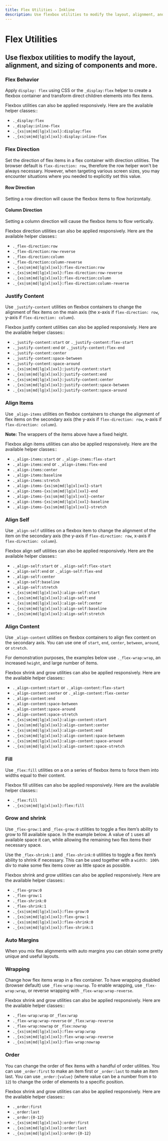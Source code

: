 ```yaml
---
title: Flex Utilities - Inkline
description: Use flexbox utilities to modify the layout, alignment, and sizing of components and more. 
---
```


<script setup>
import {
    FlexAlignContentExample,
    FlexAlignItemsExample,
    FlexAlignSelfExample,
    FlexDirectionColumnExample,
    FlexDirectionRowExample,
    FlexFillExample,
    FlexGrowExample,
    FlexShrinkExample,
    FlexWrapExample,
    FlexExample,
    FlexInlineFlexExample,
    FlexJustifyContentExample,
    FlexMarginAutoExample,
    FlexOrderExample
} from '@inkline/inkline/stories/utilities/flex/index.mjs';
import { default as FlexAlignContentExampleHTML } from '@inkline/inkline/stories/utilities/flex/align-content.html?raw';
import { default as FlexAlignItemsExampleHTML } from '@inkline/inkline/stories/utilities/flex/align-items.html?raw';
import { default as FlexAlignSelfExampleHTML } from '@inkline/inkline/stories/utilities/flex/align-self.html?raw';
import { default as FlexDirectionColumnExampleHTML } from '@inkline/inkline/stories/utilities/flex/flex-direction-column.html?raw';
import { default as FlexDirectionRowExampleHTML } from '@inkline/inkline/stories/utilities/flex/flex-direction-row.html?raw';
import { default as FlexFillExampleHTML } from '@inkline/inkline/stories/utilities/flex/flex-fill.html?raw';
import { default as FlexGrowExampleHTML } from '@inkline/inkline/stories/utilities/flex/flex-grow.html?raw';
import { default as FlexShrinkExampleHTML } from '@inkline/inkline/stories/utilities/flex/flex-shrink.html?raw';
import { default as FlexWrapExampleHTML } from '@inkline/inkline/stories/utilities/flex/flex-wrap.html?raw';
import { default as FlexExampleHTML } from '@inkline/inkline/stories/utilities/flex/flex.html?raw';
import { default as FlexInlineFlexExampleHTML } from '@inkline/inkline/stories/utilities/flex/inline-flex.html?raw';
import { default as FlexJustifyContentExampleHTML } from '@inkline/inkline/stories/utilities/flex/justify-content.html?raw';
import { default as FlexMarginAutoExampleHTML } from '@inkline/inkline/stories/utilities/flex/margin-auto.html?raw';
import { default as FlexOrderExampleHTML } from '@inkline/inkline/stories/utilities/flex/order.html?raw';
</script>

# Flex Utilities

## Use flexbox utilities to modify the layout, alignment, and sizing of components and more. 

### Flex Behavior
Apply `display: flex` using CSS or the `_display:flex` helper to create a flexbox container and transform direct children elements into flex items. 

<example type="flex" :component="FlexExample" :html="FlexExampleHTML"></example>

<example type="flex" :component="FlexInlineFlexExample" :html="FlexInlineFlexExampleHTML"></example>

Flexbox utilities can also be applied responsively. Here are the available helper classes::

- `._display:flex`
- `._display:inline-flex`
- `._{xs|sm|md|lg|xl|xxl}:display:flex`
- `._{xs|sm|md|lg|xl|xxl}:display:inline-flex`

### Flex Direction
Set the direction of flex items in a flex container with direction utilities. The browser default is `flex-direction: row`, therefore the row helper won't be always necessary. However, when targeting various screen sizes, you may encounter situations where you needed to explicitly set this value.

#### Row Direction
Setting a row direction will cause the flexbox items to flow horizontally.

<example type="flex" :component="FlexDirectionRowExample" :html="FlexDirectionRowExampleHTML"></example>

#### Column Direction
Setting a column direction will cause the flexbox items to flow vertically.

<example type="flex" :component="FlexDirectionColumnExample" :html="FlexDirectionColumnExampleHTML"></example>

Flexbox direction utilities can also be applied responsively. Here are the available helper classes::

- `._flex-direction:row`
- `._flex-direction:row-reverse`
- `._flex-direction:column`
- `._flex-direction:column-reverse`
- `._{xs|sm|md|lg|xl|xxl}:flex-direction:row`
- `._{xs|sm|md|lg|xl|xxl}:flex-direction:row-reverse`
- `._{xs|sm|md|lg|xl|xxl}:flex-direction:column`
- `._{xs|sm|md|lg|xl|xxl}:flex-direction:column-reverse`

### Justify Content
Use `_justify-content` utilities on flexbox containers to change the alignment of flex items on the main axis (the x-axis if `flex-direction: row`, y-axis if `flex-direction: column`).

<example type="flex" :component="FlexJustifyContentExample" :html="FlexJustifyContentExampleHTML"></example>

Flexbox justify content utilities can also be applied responsively. Here are the available helper classes::

- `._justify-content:start` or `._justify-content:flex-start`
- `._justify-content:end` or `._justify-content:flex-end`
- `._justify-content:center`
- `._justify-content:space-between`
- `._justify-content:space-around`
- `._{xs|sm|md|lg|xl|xxl}:justify-content:start`
- `._{xs|sm|md|lg|xl|xxl}:justify-content:end`
- `._{xs|sm|md|lg|xl|xxl}:justify-content:center`
- `._{xs|sm|md|lg|xl|xxl}:justify-content:space-between`
- `._{xs|sm|md|lg|xl|xxl}:justify-content:space-around`

### Align Items
Use `_align-items` utilities on flexbox containers to change the alignment of flex items on the secondary axis (the y-axis if `flex-direction: row`, x-axis if `flex-direction: column`). 

<example type="flex" :component="FlexAlignItemsExample" :html="FlexAlignItemsExampleHTML"></example>

**Note:** The wrappers of the items above have a fixed height.

Flexbox align items utilities can also be applied responsively. Here are the available helper classes::

- `._align-items:start` or `._align-items:flex-start`
- `._align-items:end` or `._align-items:flex-end`
- `._align-items:center`
- `._align-items:baseline`
- `._align-items:stretch`
- `._align-items-{xs|sm|md|lg|xl|xxl}-start`
- `._align-items-{xs|sm|md|lg|xl|xxl}-end`
- `._align-items-{xs|sm|md|lg|xl|xxl}-center`
- `._align-items-{xs|sm|md|lg|xl|xxl}-baseline`
- `._align-items-{xs|sm|md|lg|xl|xxl}-stretch`

### Align Self
Use `_align-self` utilities on a flexbox item to change the alignment of the item on the secondary axis (the y-axis if `flex-direction: row`, x-axis if `flex-direction: column`).

<example type="flex -tall" :component="FlexAlignSelfExample" :html="FlexAlignSelfExampleHTML"></example>

Flexbox align self utilities can also be applied responsively. Here are the available helper classes::

- `._align-self:start` or `._align-self:flex-start`
- `._align-self:end` or `._align-self:flex-end`
- `._align-self:center`
- `._align-self:baseline`
- `._align-self:stretch`
- `._{xs|sm|md|lg|xl|xxl}:align-self:start`
- `._{xs|sm|md|lg|xl|xxl}:align-self:end`
- `._{xs|sm|md|lg|xl|xxl}:align-self:center`
- `._{xs|sm|md|lg|xl|xxl}:align-self:baseline`
- `._{xs|sm|md|lg|xl|xxl}:align-self:stretch`


### Align Content
Use `_align-content` utilities on flexbox containers to align flex content on the secondary axis. You can use one of `start`, `end`, `center`, `between`, `around`, or `stretch`.

For demonstration purposes, the examples below use `._flex-wrap:wrap`, an increased `height`, and large number of items.

<example type="flex -tall" :component="FlexAlignContentExample" :html="FlexAlignContentExampleHTML"></example>

Flexbox shrink and grow utilities can also be applied responsively. Here are the available helper classes::

- `._align-content:start` or `._align-content:flex-start`
- `._align-content:center` or `._align-content:flex-center`
- `._align-content:end`
- `._align-content:space-between`
- `._align-content:space-around`
- `._align-content:space-stretch`
- `._{xs|sm|md|lg|xl|xxl}:align-content:start`
- `._{xs|sm|md|lg|xl|xxl}:align-content:center`
- `._{xs|sm|md|lg|xl|xxl}:align-content:end`
- `._{xs|sm|md|lg|xl|xxl}:align-content:space-between`
- `._{xs|sm|md|lg|xl|xxl}:align-content:space-around`
- `._{xs|sm|md|lg|xl|xxl}:align-content:space-stretch`

### Fill
Use `_flex:fill` utilities on a on a series of flexbox items to force them into widths equal to their content.

<example type="flex" :component="FlexFillExample" :html="FlexFillExampleHTML"></example>

Flexbox fill utilities can also be applied responsively. Here are the available helper classes::

- `._flex:fill`
- `._{xs|sm|md|lg|xl|xxl}:flex:fill`

### Grow and shrink
Use `_flex-grow:1` and `_flex-grow:0` utilities to toggle a flex item’s ability to grow to fill available space. In the example below. A value of `1` uses all available space it can, while allowing the remaining two flex items their necessary space.

<example type="flex" :component="FlexGrowExample" :html="FlexGrowExampleHTML"></example>

Use the `_flex-shrink:1` and `_flex-shrink:0` utilities to toggle a flex item’s ability to shrink if necessary. This can be used together with a `width: 100%` div to make some flex items cover as little space as possible.

<example type="flex" :component="FlexShrinkExample" :html="FlexShrinkExampleHTML"></example>

Flexbox shrink and grow utilities can also be applied responsively. Here are the available helper classes::

- `._flex-grow:0`
- `._flex-grow:1`
- `._flex-shrink:0`
- `._flex-shrink:1`
- `._{xs|sm|md|lg|xl|xxl}:flex-grow:0`
- `._{xs|sm|md|lg|xl|xxl}:flex-grow:1`
- `._{xs|sm|md|lg|xl|xxl}:flex-shrink:0`
- `._{xs|sm|md|lg|xl|xxl}:flex-shrink:1`

### Auto Margins
When you mix flex alignments with auto margins you can obtain some pretty unique and useful layouts.

<example type="flex" :component="FlexMarginAutoExample" :html="FlexMarginAutoExampleHTML"></example>

### Wrapping
Change how flex items wrap in a flex container. To have wrapping disabled (browser default) use `_flex-wrap:nowrap`. To enable wrapping, use `_flex-wrap:wrap`, or reverse wrapping with `_flex-wrap:wrap-reverse`.

<example type="flex" :component="FlexWrapExample" :html="FlexWrapExampleHTML"></example>

Flexbox shrink and grow utilities can also be applied responsively. Here are the available helper classes::

- `._flex-wrap:wrap` or `_flex:wrap`
- `._flex-wrap:wrap-reverse` or `_flex:wrap-reverse`
- `._flex-wrap:nowrap` or `_flex:nowrap`
- `._{xs|sm|md|lg|xl|xxl}:flex-wrap:wrap`
- `._{xs|sm|md|lg|xl|xxl}:flex-wrap:wrap-reverse`
- `._{xs|sm|md|lg|xl|xxl}:flex-wrap:nowrap`

### Order
You can change the order of flex items with a handful of order utilities. You can use `_order:first` to make an item first or `_order:last` to make an item last. You can use `_order:{value}` (where value can be a number from `0` to `12`) to change the order of elements to a specific position.

<example type="flex" :component="FlexOrderExample" :html="FlexOrderExampleHTML"></example>

Flexbox shrink and grow utilities can also be applied responsively. Here are the available helper classes::

- `._order:first`
- `._order:last`
- `._order:{0-12}`
- `._{xs|sm|md|lg|xl|xxl}:order:first`
- `._{xs|sm|md|lg|xl|xxl}:order:last`
- `._{xs|sm|md|lg|xl|xxl}:order:{0-12}`
